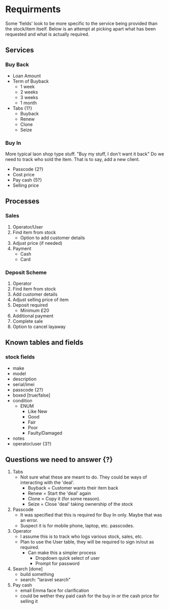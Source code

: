 # Requirments
Some 'fields' look to be more specific to the service being provided than the stock/item itself. Below is an attempt at picking apart what has been requested and what is actually required.

## Services
### Buy Back
- Loan Amount
- Term of Buyback
  - 1 week
  - 2 weeks
  - 3 weeks
  - 1 month
- Tabs {1?}
  - Buyback
  - Renew
  - Clone
  - Seize

### Buy In
More typical laon shop type stuff.
"Buy my stuff, I don't want it back"
Do we need to track who sold the item. That is to say, add a new client.
- Passcode {2?}
- Cost price
- Pay cash {5?}
- Selling price

## Processes
### Sales
1. Operator/User
2. Find item from stock
   - Option to add customer details
3. Adjust price (if needed)
4. Payment
   - Cash
   - Card

### Deposit Scheme
1. Operator
2. Find item from stock
3. Add customer details
4. Adjust selling price of item
5. Deposit required
   - Minimum £20
6. Additional payment
7. Complete sale
8. Option to cancel layaway

## Known tables and fields
### stock fields
- make
- model
- description
- serial/imei
- passcode {2?}
- boxed [true/false]
- condition
  - ENUM
    - Like New
    - Good
    - Fair
    - Poor
    - Faulty/Damaged
- notes
- operator/user {3?}

## Questions we need to answer {?}
1. Tabs
   - Not sure what these are meant to do. They could be ways of interacting with the 'deal'.
     - Buyback = Customer wants their item back
     - Renew = Start the 'deal' again
     - Clone = Copy it (for some reason). 
     - Seize = Close 'deal' taking ownership of the stock
2. Passcode
   - It was specified that this is required for Buy In only. Maybe that was an error.
   - Suspect it is for mobile phone, laptop, etc. passcodes.
3. Operator
   - I assume this is to track who logs various stock, sales, etc.
   - Plan to use the User table, they will be required to sign in/out as required.
     - Can make this a simpler process
       - Dropdown quick select of user
       - Prompt for password
4. Search [done]
   - build something
   - search: "laravel search"
5. Pay cash 
   - email Emma face for clarification
   - could be wether they paid cash for the buy in or the cash price for selling it